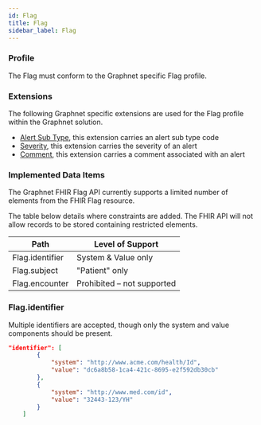 ```yaml
---
id: Flag
title: Flag
sidebar_label: Flag
---
```


### Profile

The Flag must conform to the Graphnet specific Flag profile.

### Extensions

The following Graphnet specific extensions are used for the Flag profile within the Graphnet solution.

 -  [Alert Sub Type](https://fhir.graphnethealth.com/STU3/Extension-AlertSubType), this extension carries an alert sub type code
 -  [Severity](https://fhir.graphnethealth.com/STU3/Extension-Severity), this extension carries the severity of an alert
 -  [Comment](https://fhir.graphnethealth.com/STU3/Extension-Comment), this extension carries a comment associated with an alert
 

### Implemented Data Items

The Graphnet FHIR Flag API currently supports a limited number of elements from the FHIR Flag resource.

The table below details where constraints are added. The FHIR API will not allow records to be stored containing restricted elements.

<div class="widetable">

| Path                                        | Level of Support              |
| --------------------------------------------| ----------------------------- |
| Flag.identifier               | System & Value only           |
| Flag.subject                  | "Patient" only                |
| Flag.encounter                | Prohibited – not supported    |


</div>

### Flag.identifier

Multiple identifiers are accepted, though only the system and value components should be present.

```json
"identifier": [
        {
            "system": "http://www.acme.com/health/Id",
            "value": "dc6a8b58-1ca4-421c-8695-e2f592db30cb"
        },
        {
            "system": "http://www.med.com/id",
            "value": "32443-123/YH"
        }
    ]
```

